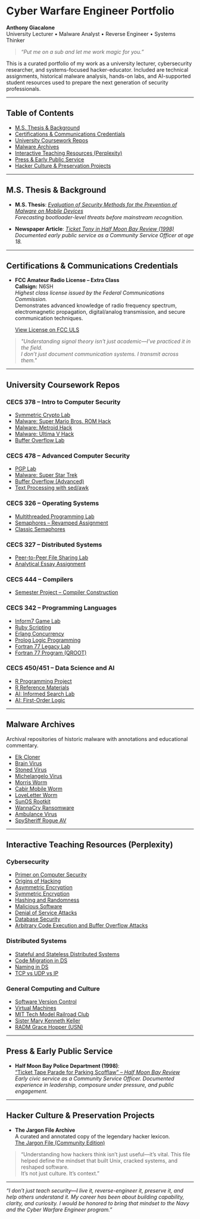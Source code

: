 # Cyber Warfare Engineer Portfolio  
**Anthony Giacalone**  
University Lecturer • Malware Analyst • Reverse Engineer • Systems Thinker

> *“Put me on a sub and let me work magic for you.”*

This is a curated portfolio of my work as a university lecturer, cybersecurity researcher, and systems-focused hacker-educator. Included are technical assignments, historical malware analysis, hands-on labs, and AI-supported student resources used to prepare the next generation of security professionals.

---

## Table of Contents

- [M.S. Thesis & Background](#ms-thesis--background)
- [Certifications & Communications Credentials](#certifications--communications-credentials)
- [University Coursework Repos](#university-coursework-repos)
- [Malware Archives](#malware-archives)
- [Interactive Teaching Resources (Perplexity)](#interactive-teaching-resources-perplexity)
- [Press & Early Public Service](#press--early-public-service)
- [Hacker Culture & Preservation Projects](#hacker-culture--preservation-projects)

---

## M.S. Thesis & Background

- **M.S. Thesis**: [*Evaluation of Security Methods for the Prevention of Malware on Mobile Devices*](https://www.proquest.com/openview/cd06aab6e06951ba6cdc064f959e8cb9/1?cbl=18750)  
  *Forecasting bootloader-level threats before mainstream recognition.*

- **Newspaper Article**: [*Ticket Tony in Half Moon Bay Review (1998)*](https://www.coastsidenews.com/news/ticket-tape-parade-for-parking-scofflawseric-rice-half-moon-bay-review-april-10-1998/article_2a3773b6-ed1f-5c85-b9b0-3dad4266ed04.html)  
  *Documented early public service as a Community Service Officer at age 18.*

---

## Certifications & Communications Credentials

- **FCC Amateur Radio License – Extra Class**  
  **Callsign:** N6SH  
  *Highest class license issued by the Federal Communications Commission.*  
  Demonstrates advanced knowledge of radio frequency spectrum, electromagnetic propagation, digital/analog transmission, and secure communication techniques.

  [View License on FCC ULS](https://wireless2.fcc.gov/UlsApp/UlsSearch/license.jsp;JSESSIONID_ULSSEARCH=MgbdpS4OYOgByvBq-RMVF0u6gh8vgK1k4UwKRZS7HzdoGjT7crT_!-958965006!-1299371822?licKey=3306518)

> *"Understanding signal theory isn't just academic—I've practiced it in the field.  
I don’t just document communication systems. I transmit across them."*

---

## University Coursework Repos

### CECS 378 – Intro to Computer Security  
- [Symmetric Crypto Lab](https://github.com/agiacalone/cecs-378-lab-symmetric-crypto)  
- [Malware: Super Mario Bros. ROM Hack](https://github.com/agiacalone/cecs-378-lab-malware-smb1)  
- [Malware: Metroid Hack](https://github.com/agiacalone/cecs-378-lab-malware-metroid)  
- [Malware: Ultima V Hack](https://github.com/agiacalone/cecs-378-lab-malware-ultimav)  
- [Buffer Overflow Lab](https://github.com/agiacalone/cecs-378-lab-buffer-overflow)

### CECS 478 – Advanced Computer Security  
- [PGP Lab](https://github.com/agiacalone/cecs-478-lab-pgp-new)  
- [Malware: Super Star Trek](https://github.com/agiacalone/cecs-478-lab-malware-sst)  
- [Buffer Overflow (Advanced)](https://github.com/agiacalone/cecs-478-lab-buffer-overflow)  
- [Text Processing with sed/awk](https://github.com/agiacalone/cecs-478-lab-sed-and-awk)

### CECS 326 – Operating Systems  
- [Multithreaded Programming Lab](https://github.com/agiacalone/cecs-326-lab-threads)  
- [Semaphores – Revamped Assignment](https://github.com/agiacalone/cecs-326-lab-semaphores-revamp)  
- [Classic Semaphores](https://github.com/agiacalone/cecs-326-lab-semaphores)

### CECS 327 – Distributed Systems  
- [Peer-to-Peer File Sharing Lab](https://github.com/agiacalone/cecs-327-lab-peer-to-peer)  
- [Analytical Essay Assignment](https://github.com/agiacalone/cecs-327-lab-analytical-essay)

### CECS 444 – Compilers  
- [Semester Project – Compiler Construction](https://github.com/agiacalone/cecs-444-semester-project)

### CECS 342 – Programming Languages  
- [Inform7 Game Lab](https://github.com/agiacalone/cecs-342-lab-inform7)  
- [Ruby Scripting](https://github.com/agiacalone/cecs-342-lab-ruby)  
- [Erlang Concurrency](https://github.com/agiacalone/cecs-342-lab-erlang)  
- [Prolog Logic Programming](https://github.com/agiacalone/cecs-342-lab-prolog)  
- [Fortran 77 Legacy Lab](https://github.com/agiacalone/cecs-342-lab-fortran77)  
- [Fortran 77 Program (QROOT)](https://github.com/agiacalone/qroot)

### CECS 450/451 – Data Science and AI  
- [R Programming Project](https://github.com/agiacalone/cecs-450-lab-semester-project)  
- [R Reference Materials](https://github.com/agiacalone/cecs-450-r-examples-and-docs)  
- [AI: Informed Search Lab](https://github.com/agiacalone/cecs-451-lab-informed-search)  
- [AI: First-Order Logic](https://github.com/agiacalone/cecs-451-lab-first-order-logic)

---

## Malware Archives

Archival repositories of historic malware with annotations and educational commentary.

- [Elk Cloner](https://github.com/agiacalone/elk-cloner-malware)  
- [Brain Virus](https://github.com/agiacalone/brain-virus-malware)  
- [Stoned Virus](https://github.com/agiacalone/stoned-virus-malware)  
- [Michelangelo Virus](https://github.com/agiacalone/michelangelo-virus-malware)  
- [Morris Worm](https://github.com/agiacalone/morris-worm-malware)  
- [Cabir Mobile Worm](https://github.com/agiacalone/cabir-worm-malware)  
- [LoveLetter Worm](https://github.com/agiacalone/loveletter-malware)  
- [SunOS Rootkit](https://github.com/agiacalone/sunos-rootkit-malware)  
- [WannaCry Ransomware](https://github.com/agiacalone/wannacry-malware)  
- [Ambulance Virus](https://github.com/agiacalone/ambulance-malware)  
- [SpySheriff Rogue AV](https://github.com/agiacalone/spysheriff-malware)

---

## Interactive Teaching Resources (Perplexity)

### Cybersecurity
- [Primer on Computer Security](https://www.perplexity.ai/page/primer-on-computer-security-rRH8U0.6QCCt2fdkR8ljVw)  
- [Origins of Hacking](https://www.perplexity.ai/page/origins-of-hacking-FI8yYKN9Q9OzA76kyTYv2w)  
- [Asymmetric Encryption](https://www.perplexity.ai/page/public-key-encryption-primer-Ys0Y.1_pTeCdF17S.GDPZQ)  
- [Symmetric Encryption](https://www.perplexity.ai/page/symmetric-encryption-primer-IQisrj0dS6ivqbd8wx7MxA)  
- [Hashing and Randomness](https://www.perplexity.ai/page/hashing-algorithms-cMSMBLC_SmOGH8zKMpVEoA)  
- [Malicious Software](https://www.perplexity.ai/page/malicious-software-SOzEtWwERyOMcorXkUHdFg)  
- [Denial of Service Attacks](https://www.perplexity.ai/page/denial-of-service-attacks-ttYh6GvISVmEj8ue6pRTFg)  
- [Database Security](https://www.perplexity.ai/page/database-security-hn87j6QxSH.7ARDfKCYAfQ)  
- [Arbitrary Code Execution and Buffer Overflow Attacks](https://www.perplexity.ai/page/arbitrary-code-execution-ace-y8KKrlwmSRCXClqFmSzGmA)

### Distributed Systems
- [Stateful and Stateless Distributed Systems](https://www.perplexity.ai/page/distributed-systems-what-are-s-u9NS2wp9SzCUWvkR0pDH_g)  
- [Code Migration in DS](https://www.perplexity.ai/page/distributed-systems-code-migra-MWheWF6RQfG18bn9afAlhQ)  
- [Naming in DS](https://www.perplexity.ai/page/explain-naming-in-distributed-szEsOxd.R4eUgU9Urp.OEA)  
- [TCP vs UDP vs IP](https://www.perplexity.ai/page/tcp-vs-udp-vs-ip-VZRK35KLS8Ks5AyXYmnitQ)

### General Computing and Culture
- [Software Version Control](https://www.perplexity.ai/page/software-version-control-0XlxwOg9QL2XErd5kDg5hw)  
- [Virtual Machines](https://www.perplexity.ai/page/virtual-machines-lAQXxo3WSAumkse6MtycxQ)  
- [MIT Tech Model Railroad Club](https://www.perplexity.ai/page/mit-tech-model-railroad-club-K_3RDZjMSuuuM2NcaPvbQw)  
- [Sister Mary Kenneth Keller](https://www.perplexity.ai/page/sister-mary-kenneth-keller-8h_hPm1VRka9yXPrGSZxlQ)  
- [RADM Grace Hopper (USN)](https://www.perplexity.ai/page/radm-grace-hopper-usn-ItNPfhjTRwKIFOXL9gtcFQ)

---

## Press & Early Public Service

- **Half Moon Bay Police Department (1998)**:  
  [“Ticket Tape Parade for Parking Scofflaw” – *Half Moon Bay Review*](https://www.coastsidenews.com/news/ticket-tape-parade-for-parking-scofflawseric-rice-half-moon-bay-review-april-10-1998/article_2a3773b6-ed1f-5c85-b9b0-3dad4266ed04.html)  
  *Early civic service as a Community Service Officer. Documented experience in leadership, composure under pressure, and public engagement.*

---

## Hacker Culture & Preservation Projects

- **The Jargon File Archive**  
  A curated and annotated copy of the legendary hacker lexicon.  
  [The Jargon File (Community Edition)](https://github.com/agiacalone/jargonfile)

> “Understanding how hackers think isn’t just useful—it’s vital. This file helped define the mindset that built Unix, cracked systems, and reshaped software.  
> It’s not just culture. It’s context.”

---

*“I don’t just teach security—I live it, reverse-engineer it, preserve it, and help others understand it. My career has been about building capability, clarity, and curiosity. I would be honored to bring that mindset to the Navy and the Cyber Warfare Engineer program.”*
